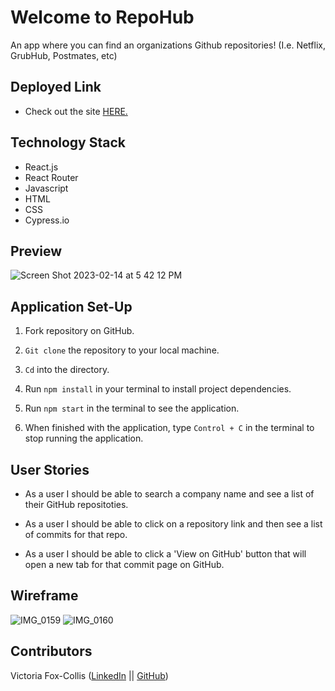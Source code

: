 # Welcome to RepoHub
An app where you can find an organizations Github repositories! (I.e. Netflix, GrubHub, Postmates, etc)

## Deployed Link
- Check out the site [HERE.](https://netflix-repos.vercel.app/)

## Technology Stack
- React.js
- React Router
- Javascript
- HTML
- CSS
- Cypress.io

## Preview
![Screen Shot 2023-02-14 at 5 42 12 PM](https://user-images.githubusercontent.com/98445902/218895739-462c5be0-5c3f-4fbd-8a4f-cc58853320b9.png)

## Application Set-Up

1. Fork repository on GitHub.

2. `Git clone` the repository to your local machine.

4. `Cd` into the directory.

5. Run `npm install` in your terminal to install project dependencies.

6. Run `npm start` in the terminal to see the application. 

8. When finished with the application, type `Control + C` in the terminal to stop running the application. 

## User Stories

- As a user I should be able to search a company name and see a list of their GitHub repositoties. 

- As a user I should be able to click on a repository link and then see a list of commits for that repo. 

- As a user I should be able to click a 'View on GitHub' button that will open a new tab for that commit page on GitHub.

## Wireframe
![IMG_0159](https://user-images.githubusercontent.com/98445902/218897780-3ee4841f-e321-46ac-bd3a-c26803e19bbc.jpg)
![IMG_0160](https://user-images.githubusercontent.com/98445902/218897783-85c26c55-a280-4b9f-a6b7-80ddf21a540c.jpg)

## Contributors 

Victoria Fox-Collis ([LinkedIn](https://www.linkedin.com/in/victoria-fox-collis/) || [GitHub](https://github.com/VictoriaFC))
